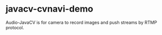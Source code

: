 # javacv-cvnavi-demo
Audio-JavaCV is for camera to record images and push streams by RTMP protocol.
